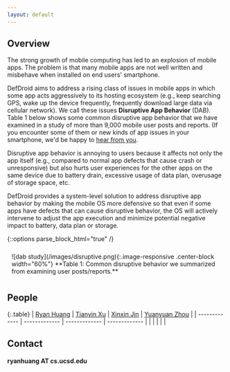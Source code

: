 ```yaml
---
layout: default
---
```

## Overview

  The strong growth of mobile computing has led to an explosion of mobile apps.
  The problem is that many mobile apps are not well written and misbehave
  when installed on end users' smartphone.

  DefDroid aims to address a rising class of issues in mobile apps in which some
  app acts aggressively to its hosting ecosystem (e.g., keep searching GPS,
  wake up the device frequently, frequently download large data via cellular
  network). We call these issues **Disruptive App Behavior** (DAB). 
  Table 1 below shows some common disruptive app behavior that we have examined
  in a study of more than 9,000 mobile user posts and reports. (If you encounter 
  some of them or new kinds of app issues in your smartphone, we'd be happy to 
  [hear from you]("/feedback.html").

  Disruptive app behavior is annoying to users because it affects not
  only the app itself (e.g., compared to normal app defects that cause
  crash or unresponsive) but also hurts user experiences for the other 
  apps on the same device due to battery drain, excessive usage of data 
  plan, overusage of storage space, etc. 

  DefDroid provides a system-level solution to address disruptive app
  behavior by making the mobile OS more defensive so that even if some
  apps have defects that can cause disruptive behavior, the OS will
  actively intervene to adjust the app execution and minimize potential
  negative impact to battery, data plan or storage.

{::options parse_block_html="true" /}
<div class="text-center" style="padding:10px;">
  ![dab study](/images/disruptive.png){:.image-responsive .center-block width="60%"}
  **Table 1: Common disruptive behavior we summarized from examining user posts/reports.**
</div>

## People

{:.table}
| [Ryan Huang](http://cseweb.ucsd.edu/~peh003) | [Tianyin Xu](http://cseweb.ucsd.edu/~tixu) | [Xinxin Jin](http://cseweb.ucsd.edu/~x7jin) | [Yuanyuan Zhou](http://cseweb.ucsd.edu/~yyzhou) |
| ------------- | ------------- | ------------- | ------------- |
|               |               |               |               |

## Contact

#### ryanhuang AT cs.ucsd.edu
